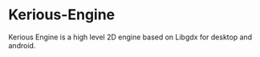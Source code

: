 Kerious-Engine
==============

Kerious Engine is a high level 2D engine based on Libgdx for desktop and android.